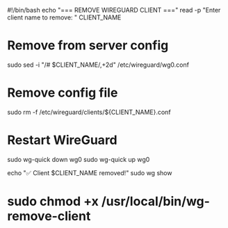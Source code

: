 #!/bin/bash
echo "=== REMOVE WIREGUARD CLIENT ==="
read -p "Enter client name to remove: " CLIENT_NAME

# Remove from server config
sudo sed -i "/# $CLIENT_NAME/,+2d" /etc/wireguard/wg0.conf

# Remove config file
sudo rm -f /etc/wireguard/clients/${CLIENT_NAME}.conf

# Restart WireGuard
sudo wg-quick down wg0
sudo wg-quick up wg0

echo "✅ Client $CLIENT_NAME removed!"
sudo wg show

# sudo chmod +x /usr/local/bin/wg-remove-client

